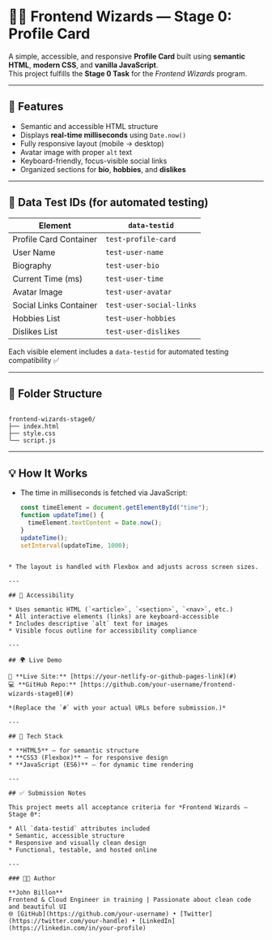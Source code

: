 # 🧑‍💻 Frontend Wizards — Stage 0: Profile Card

A simple, accessible, and responsive **Profile Card** built using **semantic HTML**, **modern CSS**, and **vanilla JavaScript**.  
This project fulfills the **Stage 0 Task** for the *Frontend Wizards* program.

---

## 🚀 Features

- Semantic and accessible HTML structure  
- Displays **real-time milliseconds** using `Date.now()`  
- Fully responsive layout (mobile → desktop)  
- Avatar image with proper `alt` text  
- Keyboard-friendly, focus-visible social links  
- Organized sections for **bio**, **hobbies**, and **dislikes**

---

## 🧠 Data Test IDs (for automated testing)

| Element | `data-testid` |
|----------|----------------|
| Profile Card Container | `test-profile-card` |
| User Name | `test-user-name` |
| Biography | `test-user-bio` |
| Current Time (ms) | `test-user-time` |
| Avatar Image | `test-user-avatar` |
| Social Links Container | `test-user-social-links` |
| Hobbies List | `test-user-hobbies` |
| Dislikes List | `test-user-dislikes` |

Each visible element includes a `data-testid` for automated testing compatibility ✅

---

## 🧩 Folder Structure

```

frontend-wizards-stage0/
├── index.html
├── style.css
└── script.js

````

---

## 💡 How It Works

- The time in milliseconds is fetched via JavaScript:
  ```js
  const timeElement = document.getElementById("time");
  function updateTime() {
    timeElement.textContent = Date.now();
  }
  updateTime();
  setInterval(updateTime, 1000);
````

* The layout is handled with Flexbox and adjusts across screen sizes.

---

## 🧭 Accessibility

* Uses semantic HTML (`<article>`, `<section>`, `<nav>`, etc.)
* All interactive elements (links) are keyboard-accessible
* Includes descriptive `alt` text for images
* Visible focus outline for accessibility compliance

---

## 🌍 Live Demo

🔗 **Live Site:** [https://your-netlify-or-github-pages-link](#)
💻 **GitHub Repo:** [https://github.com/your-username/frontend-wizards-stage0](#)

*(Replace the `#` with your actual URLs before submission.)*

---

## 🧰 Tech Stack

* **HTML5** — for semantic structure
* **CSS3 (Flexbox)** — for responsive design
* **JavaScript (ES6)** — for dynamic time rendering

---

## ✅ Submission Notes

This project meets all acceptance criteria for *Frontend Wizards — Stage 0*:

* All `data-testid` attributes included
* Semantic, accessible structure
* Responsive and visually clean design
* Functional, testable, and hosted online

---

### 👨‍🎨 Author

**John Billon**
Frontend & Cloud Engineer in training | Passionate about clean code and beautiful UI
🌐 [GitHub](https://github.com/your-username) • [Twitter](https://twitter.com/your-handle) • [LinkedIn](https://linkedin.com/in/your-profile)
